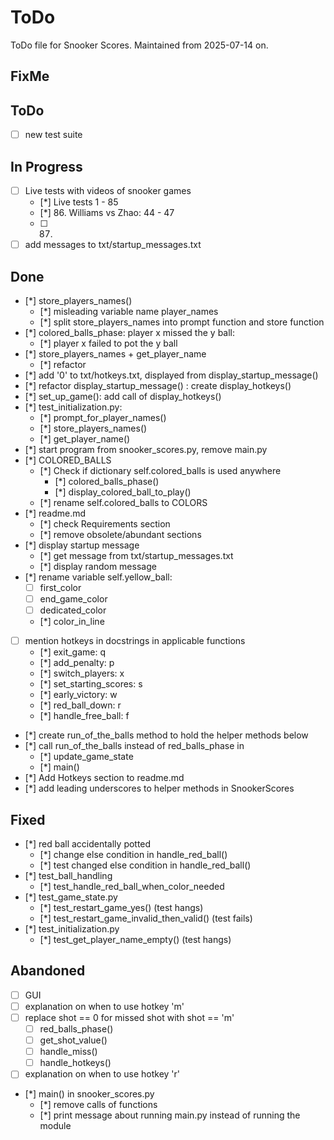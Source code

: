 # ToDo
ToDo file for Snooker Scores. Maintained from 2025-07-14 on.

## FixMe

## ToDo
- [ ] new test suite

## In Progress
- [ ] Live tests with videos of snooker games
    - [*] Live tests 1 - 85
    - [*] 86. Williams vs Zhao: 44 - 47
    - [ ] 87. 
- [ ] add messages to txt/startup_messages.txt

## Done
- [*] store_players_names()
    - [*] misleading variable name player_names
    - [*] split store_players_names into prompt function and store function
- [*] colored_balls_phase: player x missed the y ball:
    - [*] player x failed to pot the y ball
- [*] store_players_names + get_player_name
    - [*] refactor
- [*] add '0' to txt/hotkeys.txt, displayed from display_startup_message()
- [*] refactor display_startup_message() : create display_hotkeys()
- [*] set_up_game(): add call of display_hotkeys()
- [*] test_initialization.py:
    - [*] prompt_for_player_names()
    - [*] store_players_names()
    - [*] get_player_name()
- [*] start program from snooker_scores.py, remove main.py
- [*] COLORED_BALLS
    - [*] Check if dictionary self.colored_balls is used anywhere
        - [*] colored_balls_phase()
        - [*] display_colored_ball_to_play()
    - [*] rename self.colored_balls to COLORS
- [*] readme.md
    - [*] check Requirements section
    - [*] remove obsolete/abundant sections
- [*] display startup message
    - [*] get message from txt/startup_messages.txt
    - [*] display random message
- [*] rename variable self.yellow_ball:
    - [ ] first_color
    - [ ] end_game_color
    - [ ] dedicated_color
    - [*] color_in_line
- [ ] mention hotkeys in docstrings in applicable functions
    - [*] exit_game: q
    - [*] add_penalty: p
    - [*] switch_players: x
    - [*] set_starting_scores: s
    - [*] early_victory: w
    - [*] red_ball_down: r
    - [*] handle_free_ball: f
- [*] create run_of_the_balls method to hold the helper methods below
- [*] call run_of_the_balls instead of red_balls_phase in
    - [*] update_game_state
    - [*] main()
- [*] Add Hotkeys section to readme.md
- [*] add leading underscores to helper methods in SnookerScores

## Fixed
- [*] red ball accidentally potted
    - [*] change else condition in handle_red_ball()
    - [*] test changed else condition in handle_red_ball()
- [*] test_ball_handling
    - [*] test_handle_red_ball_when_color_needed
- [*] test_game_state.py
    - [*] test_restart_game_yes() (test hangs)
    - [*] test_restart_game_invalid_then_valid() (test fails)
- [*] test_initialization.py
    - [*] test_get_player_name_empty() (test hangs)

## Abandoned
- [ ] GUI
- [ ] explanation on when to use hotkey 'm'
- [ ] replace shot == 0 for missed shot with shot == 'm'
    - [ ] red_balls_phase()
    - [ ] get_shot_value()
    - [ ] handle_miss()
    - [ ] handle_hotkeys()
- [ ] explanation on when to use hotkey 'r'
- [*] main() in snooker_scores.py
    - [*] remove calls of functions
    - [*] print message about running main.py instead of running the module
